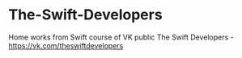 # The-Swift-Developers
Home works from Swift course of VK public The Swift Developers - https://vk.com/theswiftdevelopers
